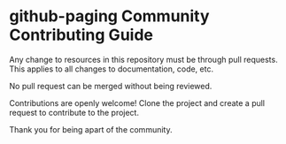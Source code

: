 # github-paging Community Contributing Guide

Any change to resources in this repository must be through pull requests. This applies to all changes to documentation, code, etc.

No pull request can be merged without being reviewed.

Contributions are openly welcome! Clone the project and create a pull request to contribute to the project.

Thank you for being apart of the community.